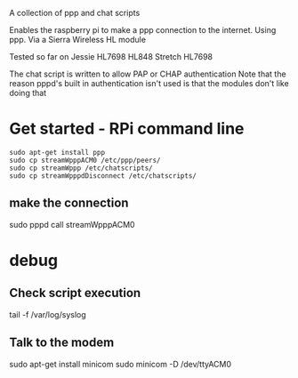A collection of ppp and chat scripts

Enables the raspberry pi to make a ppp connection to the internet. 
Using ppp. Via a Sierra Wireless HL module

Tested so far on
Jessie	HL7698	HL848
Stretch HL7698

The chat script is written to allow PAP or CHAP authentication
Note that the reason pppd's built in authentication isn't used is that the modules don't like doing that

# Get started - RPi command line
```
sudo apt-get install ppp
sudo cp streamWpppACM0 /etc/ppp/peers/
sudo cp streamWppp /etc/chatscripts/
sudo cp streamWpppdDisconnect /etc/chatscripts/
```
## make the connection
sudo pppd call streamWpppACM0

# debug
## Check script execution
tail -f /var/log/syslog

## Talk to the modem 

sudo apt-get install minicom
sudo minicom -D /dev/ttyACM0

